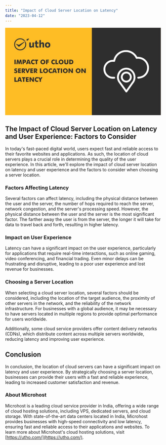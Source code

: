 ```yaml
---
title: "Impact of Cloud Server Location on Latency"
date: "2023-04-12"
---
```


![Impact of Cloud Server Location on Latency](images/Impact-of-Cloud-Server-Location-on-Latency.jpg)

## **The Impact of Cloud Server Location on Latency and User Experience: Factors to Consider**

In today's fast-paced digital world, users expect fast and reliable access to their favorite websites and applications. As such, the location of cloud servers plays a crucial role in determining the quality of the user experience. In this article, we'll explore the impact of cloud server location on latency and user experience and the factors to consider when choosing a server location.

### **Factors Affecting Latency**

Several factors can affect latency, including the physical distance between the user and the server, the number of hops required to reach the server, network congestion, and the server's processing speed. However, the physical distance between the user and the server is the most significant factor. The farther away the user is from the server, the longer it will take for data to travel back and forth, resulting in higher latency.

### **Impact on User Experience**

Latency can have a significant impact on the user experience, particularly for applications that require real-time interactions, such as online gaming, video conferencing, and financial trading. Even minor delays can be frustrating and disruptive, leading to a poor user experience and lost revenue for businesses.

### **Choosing a Server Location**

When selecting a cloud server location, several factors should be considered, including the location of the target audience, the proximity of other servers in the network, and the reliability of the network infrastructure. For businesses with a global audience, it may be necessary to have servers located in multiple regions to provide optimal performance for users worldwide.

Additionally, some cloud service providers offer content delivery networks (CDNs), which distribute content across multiple servers worldwide, reducing latency and improving user experience.

## **Conclusion**

In conclusion, the location of cloud servers can have a significant impact on latency and user experience. By strategically choosing a server location, businesses can provide their users with a fast and reliable experience, leading to increased customer satisfaction and revenue.

### **About Microhost**

Microhost is a leading cloud service provider in India, offering a wide range of cloud hosting solutions, including VPS, dedicated servers, and cloud storage. With state-of-the-art data centers located in India, Microhost provides businesses with high-speed connectivity and low latency, ensuring fast and reliable access to their applications and websites. To learn more about Microhost's cloud hosting solutions, visit [https://utho.com/](https://utho.com/).

